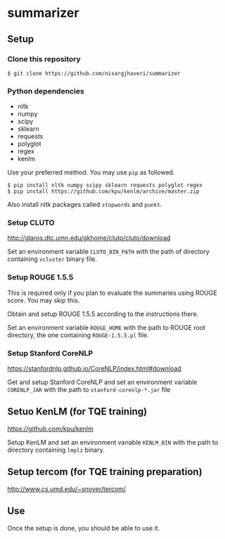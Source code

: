 # summarizer

## Setup

### Clone this repository
```
$ git clone https://github.com/nisargjhaveri/summarizer
```

### Python dependencies
- nltk
- numpy
- scipy
- sklearn
- requests
- polyglot
- regex
- kenlm

Use your preferred method. You may use `pip` as followed.
```
$ pip install nltk numpy scipy sklearn requests polyglot regex
$ pip install https://github.com/kpu/kenlm/archive/master.zip
```

Also install nltk packages called `stopwords` and `punkt`.

### Setup CLUTO
http://glaros.dtc.umn.edu/gkhome/cluto/cluto/download

Set an environment variable `CLUTO_BIN_PATH` with the path of directory containing `vcluster` binary file.

### Setup ROUGE 1.5.5
This is required only if you plan to evaluate the summaries using ROUGE score. You may skip this.

Obtain and setup ROUGE 1.5.5 according to the instructions there.

Set an environment variable `ROUGE_HOME` with the path to ROUGE root directory, the one containing `ROUGE-1.5.5.pl` file.

### Setup Stanford CoreNLP
https://stanfordnlp.github.io/CoreNLP/index.html#download

Get and setup Stanford CoreNLP and set an environment variable `CORENLP_JAR` with the path to `stanford-corenlp-*.jar` file

## Setuo KenLM (for TQE training)
https://github.com/kpu/kenlm

Setup KenLM and set an environment variable `KENLM_BIN` with the path to directory containing `lmplz` binary.

## Setup tercom (for TQE training preparation)
http://www.cs.umd.edu/~snover/tercom/


## Use
Once the setup is done, you should be able to use it.
